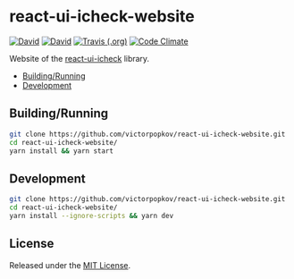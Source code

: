 # react-ui-icheck-website

[![David](https://img.shields.io/david/victorpopkov/react-ui-icheck-website.svg)](https://david-dm.org/victorpopkov/react-ui-icheck-website)
[![David](https://img.shields.io/david/dev/victorpopkov/react-ui-icheck-website.svg)](https://david-dm.org/victorpopkov/react-ui-icheck-website?type=dev)
[![Travis (.org)](https://img.shields.io/travis/victorpopkov/react-ui-icheck-website.svg)](https://travis-ci.org/victorpopkov/react-ui-icheck-website)
[![Code Climate](https://img.shields.io/codeclimate/maintainability/victorpopkov/react-ui-icheck-website.svg)](https://codeclimate.com/github/victorpopkov/react-ui-icheck-website)

Website of the [react-ui-icheck][] library.

- [Building/Running](#buildingrunning)
- [Development](#development)

## Building/Running

```bash
git clone https://github.com/victorpopkov/react-ui-icheck-website.git
cd react-ui-icheck-website/
yarn install && yarn start
```

## Development

```bash
git clone https://github.com/victorpopkov/react-ui-icheck-website.git
cd react-ui-icheck-website/
yarn install --ignore-scripts && yarn dev
```

## License

Released under the [MIT License](https://opensource.org/licenses/MIT).

[react-ui-icheck]: https://github.com/victorpopkov/react-ui-icheck
